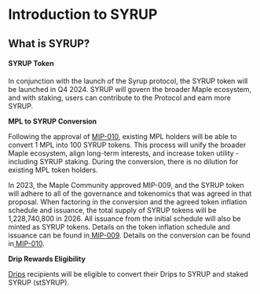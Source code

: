 # Introduction to SYRUP

## What is SYRUP?

#### SYRUP Token <a href="#syrup-token" id="syrup-token"></a>

In conjunction with the launch of the Syrup protocol, the SYRUP token will be launched in Q4 2024. SYRUP will govern the broader Maple ecosystem, and with staking, users can contribute to the Protocol and earn more SYRUP.

**MPL to SYRUP Conversion**

Following the approval of [MIP-010](https://maple.finance/news/syrup-token-launch-staking-and-conversion-of-mpl-to-syrup), existing MPL holders will be able to convert 1 MPL into 100 SYRUP tokens. This process will unify the broader Maple ecosystem, align long-term interests, and increase token utility - including SYRUP staking. During the conversion, there is no dilution for existing MPL token holders.

In 2023, the Maple Community approved MIP-009, and the SYRUP token will adhere to all of the governance and tokenomics that was agreed in that proposal. When factoring in the conversion and the agreed token inflation schedule and issuance, the total supply of SYRUP tokens will be 1,228,740,800 in 2026. All issuance from the initial schedule will also be minted as SYRUP tokens. Details on the token inflation schedule and issuance can be found in[ MIP-009](https://community.maple.finance/t/mip-009-upgrade-mpl-token-design/300). Details on the conversion can be found in[ MIP-010](https://community.maple.finance/t/mip-010-syrup-token-launch-and-mpl-syrup-conversion/334).

**Drip Rewards Eligibility**

[Drips](https://syrup.gitbook.io/syrup/about-syrup/drips-program) recipients will be eligible to convert their Drips to SYRUP and staked SYRUP (stSYRUP).
